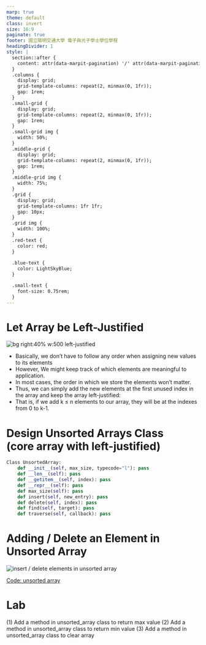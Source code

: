 ```yaml
---
marp: true
theme: default
class: invert
size: 16:9
paginate: true
footer: 國立陽明交通大學 電子與光子學士學位學程
headingDivider: 1
style: |
  section::after {
    content: attr(data-marpit-pagination) '/' attr(data-marpit-pagination-total);
  }
  .columns {
    display: grid;
    grid-template-columns: repeat(2, minmax(0, 1fr));
    gap: 1rem;
  }
  .small-grid {
    display: grid;
    grid-template-columns: repeat(2, minmax(0, 1fr));
    gap: 1rem;
  }
  .small-grid img {
    width: 50%;
  }
  .middle-grid {
    display: grid;
    grid-template-columns: repeat(2, minmax(0, 1fr));
    gap: 1rem;
  }
  .middle-grid img {
    width: 75%;
  }
  .grid {
    display: grid;
    grid-template-columns: 1fr 1fr;
    gap: 10px;
  }
  .grid img {
    width: 100%;
  }
  .red-text {
    color: red;
  }
  
  .blue-text {
    color: LightSkyBlue;  
  }

  .small-text {
    font-size: 0.75rem;
  }
---
```


# Let Array be Left-Justified
![bg right:40% w:500 left-justified](../Lecture-Data-Structure/restricted/a_left_justified_array.png)

 - Basically, we don’t have to follow any order when assigning new values to its elements
 - However, We might keep track of which elements are meaningful to application.
 - In most cases, the order in which we store the elements won’t matter.
 - Thus, we can simply add the new elements at the first unused index in the array and keep the array left-justified: 
 - That is, if we add k ≤ n elements to our array, they will be at the indexes from 0 to k-1.

# Design Unsorted Arrays Class <br> (core array with left-justified)

```python
Class UnsortedArray:
    def __init__(self, max_size, typecode="l"): pass
    def __len__(self): pass
    def __getitem__(self, index): pass
    def __repr__(self): pass
    def max_size(self): pass
    def insert(self, new_entry): pass
    def delete(self, index): pass
    def find(self, target): pass
    def traverse(self, callback): pass
```

# Adding / Delete an Element in Unsorted Array
![insert / delete elements in unsorted array](../Lecture-Data-Structure/restricted/unsorted_array_insert_delete.png)

[Code: unsorted array](../Lecture-Data-Structure/code/ch02c_unsorted_array.py)

# Lab
(1) Add a method in unsorted_array class to return max value
(2) Add a method in unsorted_array class to return min value
(3) Add a method in unsorted_array class to clear array